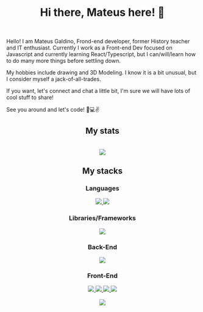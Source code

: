 <h1 align="center"> Hi there, Mateus here! 👋 </h1>
</br>
<p>
Hello! I am Mateus Galdino, Frond-end developer, former History teacher and IT enthusiast. Currently I work as a Front-end Dev focused on Javascript and currently learning React/Typescript, but I can/will/learn how to do many more things before settling down.
</p> 

<p> My hobbies include drawing and 3D Modeling. I know it is a bit unusual, but I consider myself a jack-of-all-trades. </p>

<p> If you want, let's connect and chat a little bit, I'm sure we will have lots of cool stuff to share! </p>

<p> See you around and let's code! 💪💻✌️ </p>

<h2 align="center"> My stats </h2>
</br>
<div align="center">
  <a href="https://github.com/anuraghazra/github-readme-stats">
    <img align="center" src="https://github-readme-stats.vercel.app/api?username=GaldinoMat" />
  </a>
</div>

<h2 align="center"> My stacks </h2>
<div align="center">
  <div>
    <h3>Languages</h3>
    <a href="https://developer.mozilla.org/en-US/docs/Web/JavaScript">
      <img src="https://icongr.am/devicon/javascript-original.svg?size=64&color=currentColor" />
    </a>
    <a href="https://www.typescriptlang.org/">
      <img src="https://icongr.am/devicon/typescript-original.svg?size=64&color=currentColor" />
    </a>
  </div>
  <div>
    <h3>Libraries/Frameworks</h3>
    <a href="https://reactjs.org/">
      <img src="https://icongr.am/devicon/react-original.svg?size=64&color=currentColor" />
    </a>
  </div>
  <div>
    <h3>Back-End</h3>
    <a href="https://nodejs.org/en/docs/">
      <img src="https://icongr.am/devicon/nodejs-original.svg?size=64&color=currentColor" />  
    </a>
  </div>
  <div>
    <h3>Front-End</h3>
    <a href="https://developer.mozilla.org/en-US/docs/Web/CSS">
      <img src="https://icongr.am/devicon/css3-original.svg?size=64&color=currentColor" />
    </a>
    <a href="https://sass-lang.com/">
      <img src="https://icongr.am/devicon/sass-original.svg?size=64&color=currentColor" />  
    </a>
    <a href="https://developer.mozilla.org/en-US/docs/Glossary/HTML5">
      <img src="https://icongr.am/devicon/html5-original.svg?size=64&color=currentColor" />
    </a>
    <a href="https://handlebarsjs.com/">
      <img src="https://icongr.am/devicon/handlebars-original.svg?size=64&color=currentColor" />
    </a>
  </div>
</div>
</br>
<div align="center">
  <a href="https://github.com/anuraghazra/convoychat">
    <img align="center" src="https://github-readme-stats.vercel.app/api/top-langs/?username=GaldinoMat&layout=compact" />
  </a>
</div>
